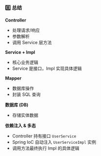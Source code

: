 ### 8️⃣ 总结

**Controller**  
- 处理请求/响应  
- 参数解析  
- 调用 Service 层方法  

**Service + Impl**  
- 核心业务逻辑  
- Service 是接口，Impl 实现具体逻辑  

**Mapper**  
- 数据库操作  
- 封装 SQL 查询  

**数据库 (DB)**  
- 存储实体数据  

**依赖注入 & 多态**  
- Controller 持有接口 `UserService`  
- Spring IoC 自动注入 `UserServiceImpl` 实例  
- 调用方法最终执行 Impl 的具体逻辑
